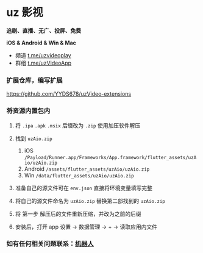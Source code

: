 # uz 影视

**追剧、直播、无广、投屏、免费**

**iOS & Android & Win & Mac**

- 频道 [t.me/uzvideoplay](https://t.me/uzvideoplay)
- 群组 [t.me/uzVideoApp](https://t.me/uzVideoApp)

### 扩展仓库，编写扩展

https://github.com/YYDS678/uzVideo-extensions

### 将资源内置包内

1. 将 `.ipa` `.apk` `.msix` 后缀改为 `.zip` 使用加压软件解压
2. 找到 `uzAio.zip`

   1. iOS `/Payload/Runner.app/Frameworks/App.framework/flutter_assets/uzAio/uzAio.zip`
   2. Android `/assets/flutter_assets/uzAio/uzAio.zip`
   3. Win `/data/flutter_assets/uzAio/uzAio.zip`

3. 准备自己的源文件可在 `env.json` 直接将环境变量填写完整
4. 将自己的源文件命名为 `uzAio.zip` 替换第二部找到的 `uzAio.zip`
5. 将 第一步 解压后的文件重新压缩，并改为之前的后缀
6. 安装后，打开 app 设置 -> 数据管理 -> + -> 读取应用内文件


### 如有任何相关问题联系：[机器人](https://t.me/uzVideoAppbot)
